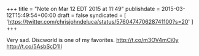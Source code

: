 +++
title = "Note on Mar 12 EDT 2015 at 11:49"
publishdate = 2015-03-12T15:49:54+00:00
draft = false
syndicated = [ 'https://twitter.com/chrisjohndeluca/status/576047470628741100?s=20' ]
+++

Very sad. Discworld is one of my favorites. http://t.co/m3OV4mCi0y http://t.co/5AsbScD1II
